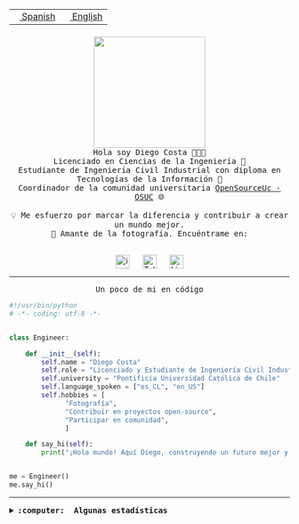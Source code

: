 <table border="0"  align="right">
 <tr><td><a href="README.md"><img src="https://upload.wikimedia.org/wikipedia/commons/thumb/8/89/Bandera_de_Espa%C3%B1a.svg/1200px-Bandera_de_Espa%C3%B1a.svg.png" height="10"> Spanish</a></td>
 <td><a href="README.en.md"><img src="https://upload.wikimedia.org/wikipedia/commons/a/a4/Flag_of_the_United_States.svg" height="10"> English</a></td></tr>
</table><br><br><br>

<p align="center">
  <img src="https://github.com/diegocostares/diegocostares/blob/main/Images/aaa2.gif?raw=true" height="200px" weight="200px">
  <br><samp>
    Hola soy Diego Costa 👨🏻‍💻<br>
    Licenciado en Ciencias de la Ingeniería 🤖<br>
    Estudiante de Ingeniería Civil Industrial con diploma en Tecnologías de la Información 🧠<br>
    Coordinador de la comunidad universitaria <a href="https://github.com/open-source-uc">OpenSourceUc - OSUC</a> 🌐<br>
  <br>
    💡 Me esfuerzo por marcar la diferencia y contribuir a crear un mundo mejor.<br>
    📸 Amante de la fotografía. Encuéntrame en: <br>
  <br></samp>
</p>

<p align="center">
   <a href="https://instagram.com/diegocosta_no" target="blank">
      <img align="center" src="https://cdn.jsdelivr.net/npm/simple-icons@3.0.1/icons/instagram.svg" alt="instagram" height="25px" width="25px" />
      &#8203;
   </a>
   &nbsp; &nbsp; &nbsp;
   <a href="https://t.me/diegocosta_no" target="blank">
      <img align="center" alt="Telegram" width="25px" src="https://icons-for-free.com/iconfiles/png/512/Telegram-1324888767380505522.png" />
      &#8203;
   </a>
   &nbsp; &nbsp; &nbsp;
   <a href="https://www.linkedin.com/in/diegocostar/" target="blank">
      <img align="center" alt="LinkedIn" width="25px" src="https://img.icons8.com/metro/452/linkedin.png" />
      &#8203;
   </a>
</p>

---

<p align="center"><front size="25"><samp>Un poco de mi en código</samp></front></p>

```python
#!/usr/bin/python
# -*- coding: utf-8 -*-


class Engineer:

    def __init__(self):
        self.name = "Diego Costa"
        self.role = "Licenciado y Estudiante de Ingeniería Civil Industrial"
        self.university = "Pontificia Universidad Católica de Chile"
        self.language_spoken = ["es_CL", "en_US"]
        self.hobbies = [
              "Fotografía",
              "Contribuir en proyectos open-source",
              "Participar en comunidad",
              ]

    def say_hi(self):
        print("¡Hola mundo! Aquí Diego, construyendo un futuro mejor y cambiando el mundo.")


me = Engineer()
me.say_hi()
```

---

<details>
  <summary><b><samp>:computer: &nbsp;Algunas estadísticas</samp></b></summary>
  <br/></p>

<!--START_SECTION:waka-->
![Code Time](http://img.shields.io/badge/Code%20Time-1%2C650%20hrs%2025%20mins-blue)

📅 **Soy más productivo los Miércoles** 

```text
Lunes                    6164 commits        ██░░░░░░░░░░░░░░░░░░░░░░░   07.89 % 
Martes                   2411 commits        █░░░░░░░░░░░░░░░░░░░░░░░░   03.09 % 
Miércoles                24042 commits       ████████░░░░░░░░░░░░░░░░░   30.77 % 
Jueves                   20670 commits       ███████░░░░░░░░░░░░░░░░░░   26.46 % 
Viernes                  21390 commits       ███████░░░░░░░░░░░░░░░░░░   27.38 % 
Sábado                   2920 commits        █░░░░░░░░░░░░░░░░░░░░░░░░   03.74 % 
Domingo                  529 commits         ░░░░░░░░░░░░░░░░░░░░░░░░░   00.68 % 
```


📊 **Esta semana me dediqué a** 

```text
🐱‍💻 Proyectos: 
buk-webapp               6 hrs 17 mins       ███████████████░░░░░░░░░░   58.82 % 
Testing-Actividade-2024-12 hrs 20 mins       █████░░░░░░░░░░░░░░░░░░░░   21.94 % 
Ipre-sports-results      49 mins             ██░░░░░░░░░░░░░░░░░░░░░░░   07.66 % 
new version              43 mins             ██░░░░░░░░░░░░░░░░░░░░░░░   06.80 % 
charla                   15 mins             █░░░░░░░░░░░░░░░░░░░░░░░░   02.48 % 
```


 Last Updated on 03/06/2024 20:11:56 UTC
<!--END_SECTION:waka-->

<p align="center"> <img src="https://github-readme-stats.vercel.app/api?username=diegocostares&show_icons=true&theme=ayu-mirage" alt="abhisheknaiidu" /></p>

</details>
